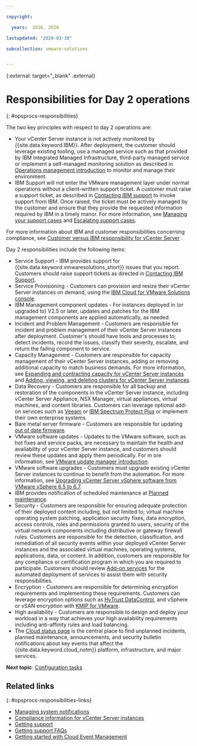 ```yaml
---

copyright:

  years:  2016, 2020

lastupdated: "2020-03-30"

subcollection: vmware-solutions


---
```


{:external: target="_blank" .external}

# Responsibilities for Day 2 operations
{: #opsprocs-responsibilities}

The two key principles with respect to day 2 operations are:
* Your vCenter Server instance is not actively monitored by {{site.data.keyword.IBM}}. After deployment, the customer should leverage existing tooling, use a managed service such as that provided by IBM Integrated Managed Infrastructure, third-party managed service or implement a self-managed monitoring solution as described in [Operations management introduction](/docs/vmwaresolutions?topic=vmware-solutions-opsmgmt-intro) to monitor and manage their environment.
* IBM Support will not enter the VMware management layer under normal operations without a client–written support ticket. A customer must raise a support ticket, as described in [Contacting IBM support](/docs/vmwaresolutions?topic=vmware-solutions-trbl_support) to invoke support from IBM. Once raised, the ticket must be actively managed by the customer and ensure that they provide the requested information required by IBM in a timely manor. For more information, see [Managing your support cases](/docs/get-support?topic=get-support-open-case#check-case-status) and [Escalating support cases](/docs/get-support?topic=get-support-escalation).

For more information about IBM and customer responsibilities concerning compliance, see [Customer versus IBM responsibility for vCenter Server](/docs/vmwaresolutions?topic=vmware-solutions-vc_compl_info#vc_compl_info-responsibility) .

Day 2 responsibilities include the following items:

* Service Support - IBM provides support for {{site.data.keyword.vmwaresolutions_short}} issues that you report. Customers should raise support tickets as directed in [Contacting IBM Support](/docs/vmwaresolutions?topic=vmware-solutions-trbl_support).
* Service Provisioning - Customers can provision and resize their vCenter Server instances on demand, using the [IBM Cloud for VMware Solutions console](https://cloud.ibm.com/infrastructure/vmware-solutions/console).
* IBM Management component updates - For instances deployed in (or upgraded to) V2.5 or later, updates and patches for the IBM management components are applied automatically, as needed.
* Incident and Problem Management - Customers are responsible for incident and problem management of their vCenter Server instances after deployment. Customer's should have tools and processes to; detect incidents, record the issues, classify their severity, escalate, and return the failing component to service.
* Capacity Management - Customers are responsible for capacity management of their vCenter Server instances, adding or removing additional capacity to match business demands. For more information, see [Expanding and contracting capacity for vCenter Server instances](/docs/vmwaresolutions?topic=vmware-solutions-vc_addingremovingservers) and [Adding, viewing, and deleting clusters for vCenter Server instances](/docs/vmwaresolutions?topic=vmware-solutions-vc_addingviewingclusters).
* Data Recovery - Customers are responsible for all backup and restoration of the components in the vCenter Server instance, including vCenter Server Appliance, NSX Manager, virtual appliances, virtual machines, and content libraries. Customers can leverage optional add-on services such as [Veeam](/docs/vmwaresolutions?topic=vmware-solutions-veeam_considerations) or [IBM Spectrum Protect Plus](/docs/vmwaresolutions?topic=vmware-solutions-spp_considerations) or implement their own enterprise systems.
* Bare metal server firmware - Customers are responsible for updating [out of date firmware](/docs/bare-metal?topic=bare-metal-bm-faq#what-if-my-bare-metal-server-has-out-of-date-firmware-).
* VMware software updates - Updates to the VMware software, such as hot fixes and service packs, are necessary to maintain the health and availability of your vCenter Server instance, and customers should review these updates and apply them periodically. For m ore information, see [VMware update manager introduction](/docs/vmwaresolutions?topic=vmware-solutions-vum-intro).
* VMware software upgrades - Customers must upgrade existing vCenter Server instances to continue to benefit from the automation. For more information, see [Upgrading vCenter Server vSphere software from VMware vSphere 6.5 to 6.7](/docs/vmwaresolutions?topic=vmware-solutions-vc_vsphere_upgrade).
* IBM provides notification of scheduled maintenance at [Planned maintenance](https://cloud.ibm.com/status?selected=maintenance).
* Security - Customers are responsible for ensuring adequate protection of their deployed content including, but not limited to; virtual machine operating system patching, application security fixes, data encryption, access controls, roles and permissions granted to users, security of the virtual network components including distributive or gateway firewall rules. Customers are responsible for the detection, classification, and remediation of all security events within your deployed vCenter Server instances and the associated virtual machines, operating systems, applications, data, or content. In addition, customers are responsible for any compliance or certification program in which you are required to participate. Customers should review [Add-on services](/docs/vmwaresolutions?topic=vmware-solutions-getting-started#getting-started-add-on-services) for the automated deployment of services to assist them with security responsibilities.
* Encryption - Customers are responsible for determining encryption requirements and implementing these requirements. Customers can leverage encryption options such as [HyTrust DataControl](/docs/vmwaresolutions?topic=vmware-solutions-htdc_considerations), and vSphere or vSAN encryption with [KMIP for VMware](/docs/vmwaresolutions?topic=vmware-solutions-kmip_standalone_considerations).
* High availability - Customers are responsible to design and deploy your workload in a way that achieves your high availability requirements including anti-affinity rules and load balancing.
* The [Cloud status page](/docs/get-support?topic=get-support-viewing-cloud-status) is the central place to find unplanned incidents, planned maintenance, announcements, and security bulletin notifications about key events that affect the {{site.data.keyword.cloud_notm}} platform, infrastructure, and major services.

**Next topic**: [Configuration tasks](/docs/vmwaresolutions?topic=vmware-solutions-opsprocs-configure)

## Related links
{: #opsprocs-responsibilities-links}

* [Managing system notifications](/docs/vmwaresolutions?topic=vmware-solutions-notifications)
* [Compliance information for vCenter Server instances](/docs/vmwaresolutions?topic=vmware-solutions-vc_compl_info)
* [Getting support](/docs/get-support?topic=get-support-getting-customer-support)
* [Getting support FAQs](/docs/get-support?topic=get-support-get-supportfaq)
* [Getting started with Cloud Event Management](/docs/EventManagement?topic=cloudeventmanagement-event_gettingstarted)
